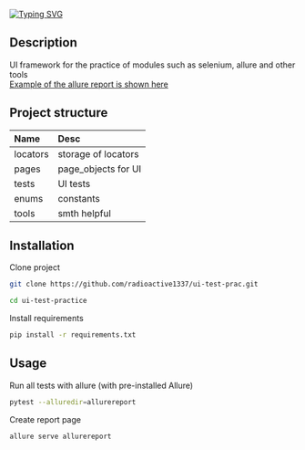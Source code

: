 [![Typing SVG](https://readme-typing-svg.demolab.com?font=Fira+Code&pause=1000&random=false&width=435&lines=ui-testing-practice)](https://git.io/typing-svg)

## Description

UI framework for the practice of modules such as selenium, allure and other tools \
[Example of the allure report is shown here](https://radioactive1337.github.io/ui-test-practice/)

## Project structure

| Name     | Desc                |
|:---------|:--------------------|
| locators | storage of locators |
| pages    | page_objects for UI |
| tests    | UI tests            |
| enums    | constants           |
| tools    | smth helpful        |

## Installation

Clone project

~~~bash
git clone https://github.com/radioactive1337/ui-test-prac.git
~~~

~~~bash
cd ui-test-practice
~~~

Install requirements

~~~bash
pip install -r requirements.txt
~~~

## Usage

Run all tests with allure (with pre-installed Allure)

~~~bash
pytest --alluredir=allurereport
~~~

Create report page

~~~bash
allure serve allurereport
~~~
